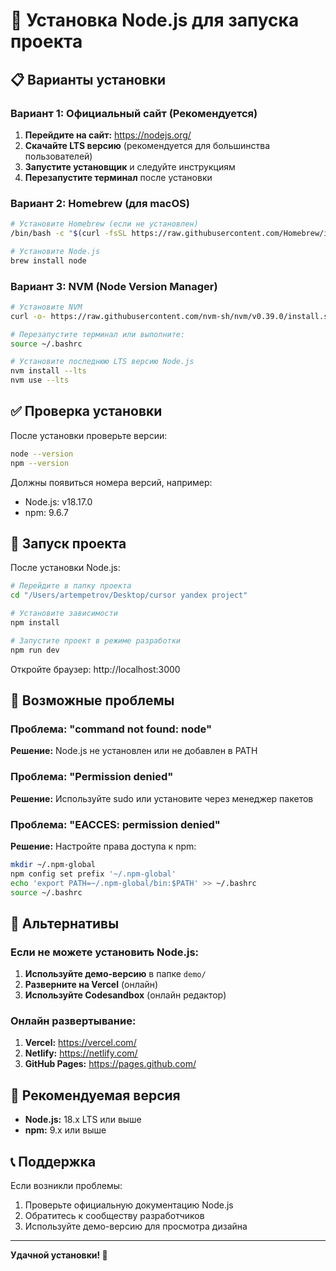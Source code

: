 # 🚀 Установка Node.js для запуска проекта

## 📋 Варианты установки

### Вариант 1: Официальный сайт (Рекомендуется)

1. **Перейдите на сайт:** https://nodejs.org/
2. **Скачайте LTS версию** (рекомендуется для большинства пользователей)
3. **Запустите установщик** и следуйте инструкциям
4. **Перезапустите терминал** после установки

### Вариант 2: Homebrew (для macOS)

```bash
# Установите Homebrew (если не установлен)
/bin/bash -c "$(curl -fsSL https://raw.githubusercontent.com/Homebrew/install/HEAD/install.sh)"

# Установите Node.js
brew install node
```

### Вариант 3: NVM (Node Version Manager)

```bash
# Установите NVM
curl -o- https://raw.githubusercontent.com/nvm-sh/nvm/v0.39.0/install.sh | bash

# Перезапустите терминал или выполните:
source ~/.bashrc

# Установите последнюю LTS версию Node.js
nvm install --lts
nvm use --lts
```

## ✅ Проверка установки

После установки проверьте версии:

```bash
node --version
npm --version
```

Должны появиться номера версий, например:
- Node.js: v18.17.0
- npm: 9.6.7

## 🚀 Запуск проекта

После установки Node.js:

```bash
# Перейдите в папку проекта
cd "/Users/artempetrov/Desktop/cursor yandex project"

# Установите зависимости
npm install

# Запустите проект в режиме разработки
npm run dev
```

Откройте браузер: http://localhost:3000

## 🔧 Возможные проблемы

### Проблема: "command not found: node"
**Решение:** Node.js не установлен или не добавлен в PATH

### Проблема: "Permission denied"
**Решение:** Используйте sudo или установите через менеджер пакетов

### Проблема: "EACCES: permission denied"
**Решение:** Настройте права доступа к npm:
```bash
mkdir ~/.npm-global
npm config set prefix '~/.npm-global'
echo 'export PATH=~/.npm-global/bin:$PATH' >> ~/.bashrc
source ~/.bashrc
```

## 📱 Альтернативы

### Если не можете установить Node.js:

1. **Используйте демо-версию** в папке `demo/`
2. **Разверните на Vercel** (онлайн)
3. **Используйте Codesandbox** (онлайн редактор)

### Онлайн развертывание:

1. **Vercel:** https://vercel.com/
2. **Netlify:** https://netlify.com/
3. **GitHub Pages:** https://pages.github.com/

## 🎯 Рекомендуемая версия

- **Node.js:** 18.x LTS или выше
- **npm:** 9.x или выше

## 📞 Поддержка

Если возникли проблемы:
1. Проверьте официальную документацию Node.js
2. Обратитесь к сообществу разработчиков
3. Используйте демо-версию для просмотра дизайна

---

**Удачной установки! 🚢**
